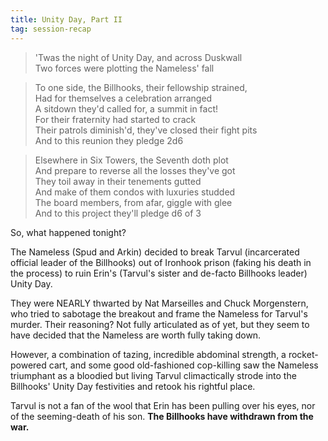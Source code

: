 ```yaml
---
title: Unity Day, Part II
tag: session-recap
---
```


> 'Twas the night of Unity Day, and across Duskwall   
Two forces were plotting the Nameless' fall  

> To one side, the Billhooks, their fellowship strained,   
Had for themselves a celebration arranged   
A sitdown they'd called for, a summit in fact!   
For their fraternity had started to crack   
Their patrols diminish'd, they've closed their fight pits   
And to this reunion they pledge 2d6   

> Elsewhere in Six Towers, the Seventh doth plot   
And prepare to reverse all the losses they've got   
They toil away in their tenements gutted   
And make of them condos with luxuries studded   
The board members, from afar, giggle with glee   
And to this project they'll pledge d6 of 3

So, what happened tonight?

The Nameless (Spud and Arkin) decided to break Tarvul (incarcerated official leader of the Billhooks) out of Ironhook prison (faking his death in the process) to ruin Erin's (Tarvul's sister and de-facto Billhooks leader) Unity Day.

They were NEARLY thwarted by Nat Marseilles and Chuck Morgenstern, who tried to sabotage the breakout and frame the Nameless for Tarvul's murder. Their reasoning? Not fully articulated as of yet, but they seem to have decided that the Nameless are worth fully taking down.

However, a combination of tazing, incredible abdominal strength, a rocket-powered cart, and some good old-fashioned cop-killing saw the Nameless triumphant as a bloodied but living Tarvul climactically strode into the Billhooks' Unity Day festivities and retook his rightful place.

Tarvul is not a fan of the wool that Erin has been pulling over his eyes, nor of the seeming-death of his son. **The Billhooks have withdrawn from the war.**